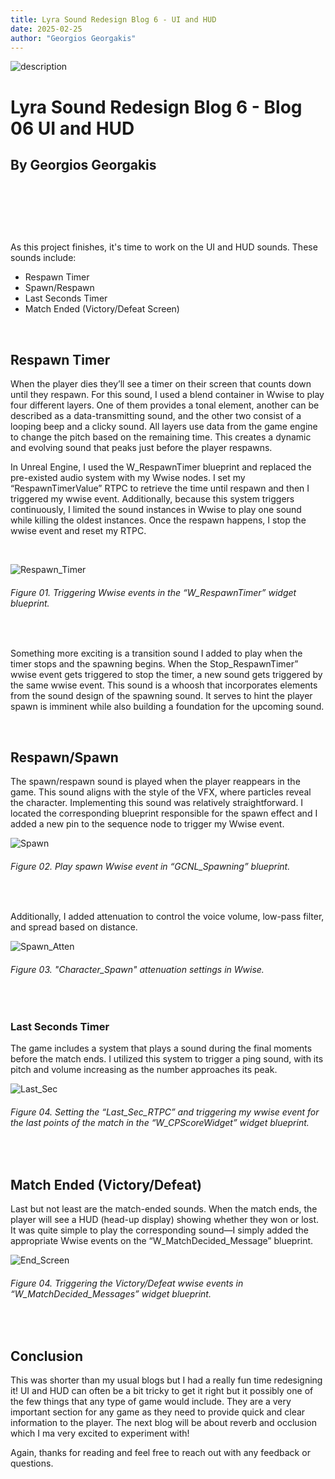 ```yaml
---
title: Lyra Sound Redesign Blog 6 - UI and HUD
date: 2025-02-25
author: "Georgios Georgakis"
---
```





![description](/blogImages/Blog06_UI_and_HUD.png)

# Lyra Sound Redesign Blog 6 - Blog 06 UI and HUD

## By Georgios Georgakis



&nbsp;&nbsp;&nbsp;

&nbsp;&nbsp;&nbsp;

&nbsp;&nbsp;&nbsp;


As this project finishes, it's time to work on the UI and HUD sounds. These sounds include:

- Respawn Timer
- Spawn/Respawn
- Last Seconds Timer
- Match Ended (Victory/Defeat Screen)

&nbsp;&nbsp;&nbsp;

## Respawn Timer

When the player dies they’ll see a timer on their screen that counts down until they respawn. For this sound, I used a blend container in Wwise to play four different layers. One of them provides a tonal element, another can be described as a data-transmitting sound, and the other two consist of a looping beep and a clicky sound. All layers use data from the game engine to change the pitch based on the remaining time. This creates a dynamic and evolving sound that peaks just before the player respawns.


In Unreal Engine, I used the W_RespawnTimer blueprint and replaced the pre-existed audio system with my Wwise nodes. I set my “RespawnTimerValue” RTPC to retrieve the time until respawn and then I triggered my wwise event. Additionally, because this system triggers continuously, I limited the sound instances in Wwise to play one sound while killing the oldest instances. Once the respawn happens, I stop the wwise event and reset my RTPC.

&nbsp;&nbsp;&nbsp;

![Respawn_Timer](/blogImages/BL06_Respawn_Timer.png)
###### Figure 01. Triggering Wwise events in the “W_RespawnTimer” widget blueprint.

&nbsp;&nbsp;&nbsp;
&nbsp;&nbsp;&nbsp;

Something more exciting is a transition sound I added to play when the timer stops and the spawning begins. When the Stop_RespawnTimer” wwise event gets triggered to stop the timer, a new sound gets triggered by the same wwise event. This sound is a whoosh that incorporates elements from the sound design of the spawning sound. It serves to hint the player spawn is imminent while also building a foundation for the upcoming sound.

&nbsp;&nbsp;&nbsp;

## Respawn/Spawn


The spawn/respawn sound is played when the player reappears in the game. This sound aligns with the style of the VFX, where particles reveal the character. Implementing this sound was relatively straightforward. I located the corresponding blueprint responsible for the spawn effect and I added a new pin to the sequence node to trigger my Wwise event.


![Spawn](/blogImages/BL06_Spawn.png)
###### Figure 02. Play spawn Wwise event in “GCNL_Spawning” blueprint. 

&nbsp;&nbsp;&nbsp;
&nbsp;&nbsp;&nbsp;

Additionally, I added attenuation to control the voice volume, low-pass filter, and spread based on distance. 

![Spawn_Atten](/blogImages/BL06_Spawn_Atten.png)
###### Figure 03. "Character_Spawn" attenuation settings in Wwise. 

&nbsp;&nbsp;&nbsp;
&nbsp;&nbsp;&nbsp;

### Last Seconds Timer


The game includes a system that plays a sound during the final moments before the match ends. I utilized this system to trigger a ping sound, with its pitch and volume increasing as the number approaches its peak.

![Last_Sec](/blogImages/BL06_Last_Sec.png)
###### Figure 04. Setting the “Last_Sec_RTPC” and triggering my wwise event for the last points of the match in the “W_CPScoreWidget” widget blueprint. 

&nbsp;&nbsp;&nbsp;
&nbsp;&nbsp;&nbsp;


## Match Ended (Victory/Defeat)

 
Last but not least are the match-ended sounds. When the match ends, the player will see a HUD (head-up display) showing whether they won or lost. It was quite simple to play the corresponding sound—I simply added the appropriate Wwise events on the “W_MatchDecided_Message” blueprint. 


![End_Screen](/blogImages/BL06_End_Screen.png)
###### Figure 04. Triggering the Victory/Defeat wwise events in “W_MatchDecided_Messages” widget blueprint. 

&nbsp;&nbsp;&nbsp;
&nbsp;&nbsp;&nbsp;

## Conclusion

This was shorter than my usual blogs but I had a really fun time redesigning it! UI and HUD can often be a bit tricky to get it right but it possibly one of the few things that any type of game would include. They are a very important section for any game as they need to provide quick and clear information to the player. The next blog will be about reverb and occlusion which I ma very excited to experiment with!

Again, thanks for reading and feel free to reach out with any feedback or questions.

&nbsp;&nbsp;&nbsp;
&nbsp;&nbsp;&nbsp;

